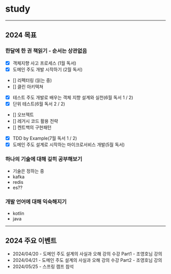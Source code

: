 # study

--- 

## 2024 목표

### 한달에 한 권 책읽기 - 순서는 상관없음

- [x] 객체지향 사고 프로세스 (1월 독서)
- [x] 도메인 주도 개발 시작하기 (2월 독서)
- [] 리펙터링 (읽는 중)
- [] 클린 아키텍쳐
- [x] 테스트 주도 개발로 배우는 객체 지향 설계와 실천(6월 독서 1 / 2)
- [x] 단위 테스트(6월 독서 2 / 2)
- [] 오브젝트
- [] 레거시 코드 활용 전략
- [] 켄트백의 구현패턴
- [x] TDD by Example(7월 독서 1 / 2)
- [x] 도메인 주도 설계로 시작하는 마이크로서비스 개발(5월 독서)

### 하나의 기술에 대해 깊히 공부해보기
- 기술은 정하는 중
- kafka
- redis
- es??


### 개발 언어에 대해 익숙해지기
- kotlin
- java

---

## 2024 주요 이벤트 

- 2024/04/20 - 도메인 주도 설계의 사실과 오해 강의 수강 Part1 - 조영호님 강의
- 2024/04/21 - 도메인 주도 설계의 사실과 오해 강의 수강 Part2 - 조영호님 강의
- 2024/05/25 - 스프링 캠프 참석